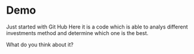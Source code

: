 # Demo
Just started with Git Hub
Here it is a code which is able to analys different investments method and determine which one is the best. 

What do you think about it? 
